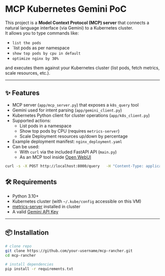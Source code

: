 # MCP Kubernetes Gemini PoC

This project is a **Model Context Protocol (MCP) server** that connects a natural language interface (via Gemini) to a Kubernetes cluster.  
It allows you to type commands like:

- `list the pods`
- `list pods as per namespace
- `show top pods by cpu in default`
- `optimize nginx by 30%`

and executes them against your Kubernetes cluster (list pods, fetch metrics, scale resources, etc.).

---

## ✨ Features
- MCP server (`app/mcp_server.py`) that exposes a `k8s_query` tool
- Gemini used for intent parsing (`app/gemini_client.py`)
- Kubernetes Python client for cluster operations (`app/k8s_client.py`)
- Supported actions:
  - List pods in a namespace
  - Show top pods by CPU (requires `metrics-server`)
  - Scale Deployment resources up/down by percentage
- Example deployment manifest: `nginx_deployment.yaml`
- Can be used:
  - With `curl` via the included FastAPI API (`main.py`)
  - As an MCP tool inside [Open WebUI](https://github.com/open-webui/open-webui)


```sh
curl -s -X POST http://localhost:8000/query   -H "Content-Type: application/json"   -d '{"prompt":"optimise the nginx by 30%"}' | jq
```


## 🛠 Requirements
- Python 3.10+
- Kubernetes cluster (with `~/.kube/config` accessible on this VM)
- [metrics-server](https://github.com/kubernetes-sigs/metrics-server) installed in cluster
- A valid [Gemini API Key](https://ai.google.dev/)

---

## 📦 Installation

```bash
# clone repo
git clone https://github.com/your-username/mcp-rancher.git
cd mcp-rancher

# install dependencies
pip install -r requirements.txt
